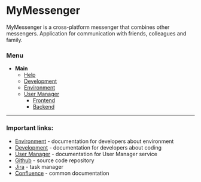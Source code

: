 # MyMessenger

MyMessenger is a cross-platform messenger that combines other messengers.
Application for communication with friends, colleagues and family.

### Menu

- **Main**
    - [Help](/doc/help.md)
    - [Development](/doc/development.md)
    - [Environment](/doc/environment.md)
    - [User Manager](/doc/user-manager/common.md)
        - [Frontend](/doc/user-manager/frontend.md)
        - [Backend](/doc/user-manager/backend.md)

---
### Important links:

- [Environment](/doc/environment.md) - documentation for developers about environment
- [Development](/doc/development.md) - documentation for developers about coding
- [User Manager](/doc/user-manager/common.md) - documentation for User Manager service
- [Github](https://github.com/kolobok-kelbek/mymessenger) - source code repository
- [Jira](https://kelbek.atlassian.net/secure/RapidBoard.jspa) - task manager
- [Confluence](https://kelbek.atlassian.net/wiki/spaces/MYMESSENGE/overview) - common documentation
